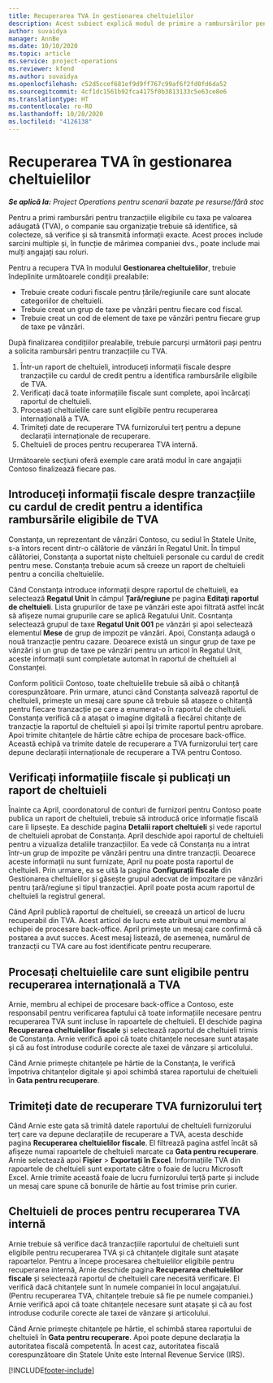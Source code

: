 ```yaml
---
title: Recuperarea TVA în gestionarea cheltuielilor
description: Acest subiect explică modul de primire a rambursărilor pentru tranzacțiile eligibile cu taxa pe valoarea adăugată (TVA).
author: suvaidya
manager: AnnBe
ms.date: 10/10/2020
ms.topic: article
ms.service: project-operations
ms.reviewer: kfend
ms.author: suvaidya
ms.openlocfilehash: c52d5ccef681ef9d9ff767c99af6f2fd0fd6da52
ms.sourcegitcommit: 4cf1dc1561b92fca4175f0b3813133c5e63ce8e6
ms.translationtype: HT
ms.contentlocale: ro-RO
ms.lasthandoff: 10/28/2020
ms.locfileid: "4126138"
---
```

# <a name="vat-recovery-in-expense-management"></a>Recuperarea TVA în gestionarea cheltuielilor

_**Se aplică la:** Project Operations pentru scenarii bazate pe resurse/fără stoc_

Pentru a primi rambursări pentru tranzacțiile eligibile cu taxa pe valoarea adăugată (TVA), o companie sau organizație trebuie să identifice, să colecteze, să verifice și să transmită informații exacte. Acest proces include sarcini multiple și, în funcție de mărimea companiei dvs., poate include mai mulți angajați sau roluri.

Pentru a recupera TVA în modulul **Gestionarea cheltuielilor**, trebuie îndeplinite următoarele condiții prealabile:

- Trebuie create coduri fiscale pentru țările/regiunile care sunt alocate categoriilor de cheltuieli.
- Trebuie creat un grup de taxe pe vânzări pentru fiecare cod fiscal.
- Trebuie creat un cod de element de taxe pe vânzări pentru fiecare grup de taxe pe vânzări.

După finalizarea condițiilor prealabile, trebuie parcurși următorii pași pentru a solicita rambursări pentru tranzacțiile cu TVA.

1. Într-un raport de cheltuieli, introduceți informații fiscale despre tranzacțiile cu cardul de credit pentru a identifica rambursările eligibile de TVA.
2. Verificați dacă toate informațiile fiscale sunt complete, apoi încărcați raportul de cheltuieli.
3. Procesați cheltuielile care sunt eligibile pentru recuperarea internațională a TVA.
4. Trimiteți date de recuperare TVA furnizorului terț pentru a depune declarații internaționale de recuperare.
5. Cheltuieli de proces pentru recuperarea TVA internă.

Următoarele secțiuni oferă exemple care arată modul în care angajații Contoso finalizează fiecare pas.

## <a name="enter-tax-information-about-credit-card-transactions-to-identify-eligible-vat-refunds"></a>Introduceți informații fiscale despre tranzacțiile cu cardul de credit pentru a identifica rambursările eligibile de TVA

Constanța, un reprezentant de vânzări Contoso, cu sediul în Statele Unite, s-a întors recent dintr-o călătorie de vânzări în Regatul Unit. În timpul călătoriei, Constanța a suportat niște cheltuieli personale cu cardul de credit pentru mese. Constanța trebuie acum să creeze un raport de cheltuieli pentru a concilia cheltuielile.

Când Constanța introduce informații despre raportul de cheltuieli, ea selectează **Regatul Unit** în câmpul **Țară/regiune** pe pagina **Editați raportul de cheltuieli**. Lista grupurilor de taxe pe vânzări este apoi filtrată astfel încât să afișeze numai grupurile care se aplică Regatului Unit. Cosntanța selectează grupul de taxe **Regatul Unit 001** pe vânzări și apoi selectează elementul **Mese** de grup de impozit pe vânzări. Apoi, Constanța adaugă o nouă tranzacție pentru cazare. Deoarece există un singur grup de taxe pe vânzări și un grup de taxe pe vânzări pentru un articol în Regatul Unit, aceste informații sunt completate automat în raportul de cheltuieli al Constanței.

Conform politicii Contoso, toate cheltuielile trebuie să aibă o chitanță corespunzătoare. Prin urmare, atunci când Constanța salvează raportul de cheltuieli, primește un mesaj care spune că trebuie să atașeze o chitanță pentru fiecare tranzacție pe care a enumerat-o în raportul de cheltuieli. Constanța verifică că a atașat o imagine digitală a fiecărei chitanțe de tranzacție la raportul de cheltuieli și apoi își trimite raportul pentru aprobare. Apoi trimite chitanțele de hârtie către echipa de procesare back-office. Această echipă va trimite datele de recuperare a TVA furnizorului terț care depune declarații internaționale de recuperare a TVA pentru Contoso.

## <a name="verify-tax-information-and-post-an-expense-report"></a>Verificați informațiile fiscale și publicați un raport de cheltuieli

Înainte ca April, coordonatorul de conturi de furnizori pentru Contoso poate publica un raport de cheltuieli, trebuie să introducă orice informație fiscală care îi lipsește. Ea deschide pagina **Detalii raport cheltuieli** și vede raportul de cheltuieli aprobat de Constanța. April deschide apoi raportul de cheltuieli pentru a vizualiza detaliile tranzacțiilor. Ea vede că Constanța nu a intrat într-un grup de impozite pe vânzări pentru una dintre tranzacții. Deoarece aceste informații nu sunt furnizate, April nu poate posta raportul de cheltuieli. Prin urmare, ea se uită la pagina **Configurații fiscale** din Gestionarea cheltuielilor și găsește grupul adecvat de impozitare pe vânzări pentru țară/regiune și tipul tranzacției. April poate posta acum raportul de cheltuieli la registrul general.

Când April publică raportul de cheltuieli, se creează un articol de lucru recuperabil din TVA. Acest articol de lucru este atribuit unui membru al echipei de procesare back-office. April primește un mesaj care confirmă că postarea a avut succes. Acest mesaj listează, de asemenea, numărul de tranzacții cu TVA care au fost identificate pentru recuperare.

## <a name="process-expenses-that-are-eligible-for-international-vat-recovery"></a>Procesați cheltuielile care sunt eligibile pentru recuperarea internațională a TVA

Arnie, membru al echipei de procesare back-office a Contoso, este responsabil pentru verificarea faptului că toate informațiile necesare pentru recuperarea TVA sunt incluse în rapoartele de cheltuieli. El deschide pagina **Recuperarea cheltuielilor fiscale** și selectează raportul de cheltuieli trimis de Constanța. Arnie verifică apoi că toate chitanțele necesare sunt atașate și că au fost introduse codurile corecte ale taxei de vânzare și articolului.

Când Arnie primește chitanțele pe hârtie de la Constanța, le verifică împotriva chitanțelor digitale și apoi schimbă starea raportului de cheltuieli în **Gata pentru recuperare**.

## <a name="send-vat-recovery-data-to-the-third-party-vendor"></a>Trimiteți date de recuperare TVA furnizorului terț

Când Arnie este gata să trimită datele raportului de cheltuieli furnizorului terț care va depune declarațiile de recuperare a TVA, acesta deschide pagina **Recuperarea cheltuielilor fiscale**. El filtrează pagina astfel încât să afișeze numai rapoartele de cheltuieli marcate ca **Gata pentru recuperare**. Arnie selectează apoi **Fişier** &gt; **Exportați în Excel**. Informațiile TVA din rapoartele de cheltuieli sunt exportate către o foaie de lucru Microsoft Excel. Arnie trimite această foaie de lucru furnizorului terță parte și include un mesaj care spune că bonurile de hârtie au fost trimise prin curier.

## <a name="process-expenses-for-domestic-vat-recovery"></a>Cheltuieli de proces pentru recuperarea TVA internă

Arnie trebuie să verifice dacă tranzacțiile raportului de cheltuieli sunt eligibile pentru recuperarea TVA și că chitanțele digitale sunt atașate rapoartelor. Pentru a începe procesarea cheltuielilor eligibile pentru recuperarea internă, Arnie deschide pagina **Recuperarea cheltuielilor fiscale** și selectează raportul de cheltuieli care necesită verificare. El verifică dacă chitanțele sunt în numele companiei în locul angajatului. (Pentru recuperarea TVA, chitanțele trebuie să fie pe numele companiei.) Arnie verifică apoi că toate chitanțele necesare sunt atașate și că au fost introduse codurile corecte ale taxei de vânzare și articolului.

Când Arnie primește chitanțele pe hârtie, el schimbă starea raportului de cheltuieli în **Gata pentru recuperare**. Apoi poate depune declarația la autoritatea fiscală competentă. În acest caz, autoritatea fiscală corespunzătoare din Statele Unite este Internal Revenue Service (IRS).


[!INCLUDE[footer-include](../includes/footer-banner.md)]